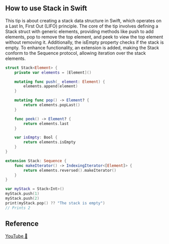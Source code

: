## How to use Stack in Swift

This tip is about creating a stack data structure in Swift, which operates on a Last In, First Out (LIFO) principle. The core of the tip involves defining a Stack struct with generic elements, providing methods like push to add elements, pop to remove the top element, and peek to view the top element without removing it. Additionally, the isEmpty property checks if the stack is empty. To enhance functionality, an extension is added, making the Stack conform to the Sequence protocol, allowing iteration over the stack elements.

```swift
struct Stack<Element> {
    private var elements = [Element]()

    mutating func push(_ element: Element) {
        elements.append(element)
    }

    mutating func pop() -> Element? {
        return elements.popLast()
    }

    func peek() -> Element? {
        return elements.last
    }

    var isEmpty: Bool {
        return elements.isEmpty
    }
}

extension Stack: Sequence {
    func makeIterator() -> IndexingIterator<[Element]> {
        return elements.reversed().makeIterator()
    }
}

var myStack = Stack<Int>()
myStack.push(1)
myStack.push(2)
print(myStack.pop() ?? "The stack is empty")
// Prints 2
```

## Reference

[YouTube 👀](https://youtube.com/shorts/-yHk-9pcZYo?feature=share)
